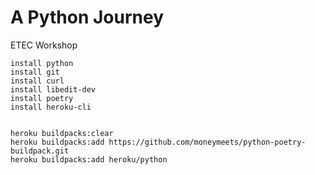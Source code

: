 # A Python Journey
ETEC Workshop


```
install python
install git
install curl
install libedit-dev
install poetry
install heroku-cli


heroku buildpacks:clear
heroku buildpacks:add https://github.com/moneymeets/python-poetry-buildpack.git
heroku buildpacks:add heroku/python
```
